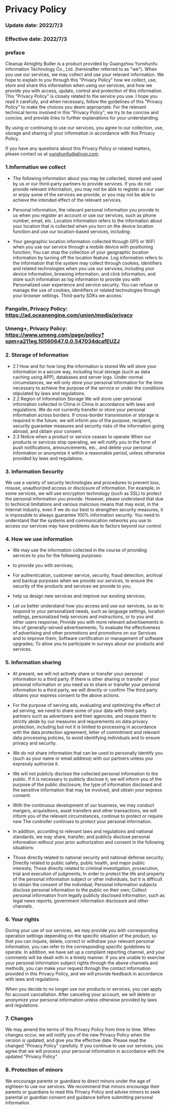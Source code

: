 # Privacy Policy
### Update date: 2022/7/3
### Effective date: 2022/7/3
### preface
  Cleanup Almighty Butler is a product provided by Guangzhou Yunshunfu Information Technology Co., Ltd. (hereinafter referred to as "we"). When you use our services, we may collect and use your relevant information. We hope to explain to you through this "Privacy Policy" how we collect, use, store and share this information when using our services, and how we provide you with access, update, control and protection of this information. This "Privacy Policy" is closely related to the service you use. I hope you read it carefully, and when necessary, follow the guidelines of this "Privacy Policy" to make the choices you deem appropriate. For the relevant technical terms involved in this "Privacy Policy", we try to be concise and concise, and provide links to further explanations for your understanding.

  By using or continuing to use our services, you agree to our collection, use, storage and sharing of your information in accordance with this Privacy Policy.

  If you have any questions about this Privacy Policy or related matters, please contact us at yunshunfu@aliyun.com.

### 1.Information we collect
- The following information about you may be collected, stored and used by us or our third-party partners to provide services. If you do not provide relevant information, you may not be able to register as our user or enjoy some of the services we provide, or you may not be able to achieve the intended effect of the relevant services.

- Personal information, the relevant personal information you provide to us when you register an account or use our services, such as phone number, email, etc.
Location information refers to the information about your location that is collected when you turn on the device location function and use our location-based services, including:
- Your geographic location information collected through GPS or WiFi when you use our service through a mobile device with positioning function;
You can stop the collection of your geographic location information by turning off the location feature.
Log information refers to the information that the system may collect through cookies, identifiers and related technologies when you use our services, including your device information, browsing information, and click information, and store such information as log information to provide you with Personalized user experience and service security. You can refuse or manage the use of cookies, identifiers or related technologies through your browser settings.
Third-party SDKs we access:

### Pangolin, Privacy Policy: https://ad.oceanengine.com/union/media/privacy
### Umeng+, Privacy Policy: https://www.umeng.com/page/policy?spm=a211eg.10560647.0.0.547034dcafEUZJ
### 2. Storage of Information
- 2.1 How and for how long the information is stored
We will store your information in a secure way, including local storage (such as data caching using APP), databases and server logs.
Under normal circumstances, we will only store your personal information for the time necessary to achieve the purpose of the service or under the conditions stipulated by laws and regulations.
- 2.2 Region of Information Storage
We will store user personal information collected in China in China in accordance with laws and regulations.
We do not currently transfer or store your personal information across borders. If cross-border transmission or storage is required in the future, we will inform you of the purpose, recipient, security guarantee measures and security risks of the information going abroad, and obtain your consent.
- 2.3 Notice when a product or service ceases to operate
When our products or services stop operating, we will notify you in the form of push notifications, announcements, etc., and delete your personal information or anonymize it within a reasonable period, unless otherwise provided by laws and regulations.
### 3. Information Security
We use a variety of security technologies and procedures to prevent loss, misuse, unauthorized access or disclosure of information. For example, in some services, we will use encryption technology (such as SSL) to protect the personal information you provide. However, please understand that due to technical limitations and various malicious means that may exist, in the Internet industry, even if we do our best to strengthen security measures, it is impossible to always guarantee 100% information security. You need to understand that the systems and communication networks you use to access our services may have problems due to factors beyond our control.

### 4. How we use information
- We may use the information collected in the course of providing services to you for the following purposes:

- to provide you with services;
- For authentication, customer service, security, fraud detection, archival and backup purposes when we provide our services, to ensure the security of the products and services we provide to you;
- help us design new services and improve our existing services;
- Let us better understand how you access and use our services, so as to respond to your personalized needs, such as language settings, location settings, personalized help services and instructions, or to you and other users response;
Provide you with more relevant advertisements in lieu of generally-served advertisements;
To evaluate the effectiveness of advertising and other promotions and promotions on our Services and to improve them;
Software certification or management of software upgrades;
To allow you to participate in surveys about our products and services.
### 5. Information sharing
- At present, we will not actively share or transfer your personal information to a third party. If there is other sharing or transfer of your personal information or you need us to share or transfer your personal information to a third party, we will directly or confirm The third party obtains your express consent to the above actions.

- For the purpose of serving ads, evaluating and optimizing the effect of ad serving, we need to share some of your data with third-party partners such as advertisers and their agencies, and require them to strictly abide by our measures and requirements on data privacy protection, including but not It is limited to processing in accordance with the data protection agreement, letter of commitment and relevant data processing policies, to avoid identifying individuals and to ensure privacy and security.

- We do not share information that can be used to personally identify you (such as your name or email address) with our partners unless you expressly authorize it.

- We will not publicly disclose the collected personal information to the public. If it is necessary to publicly disclose it, we will inform you of the purpose of the public disclosure, the type of information disclosed and the sensitive information that may be involved, and obtain your express consent.

- With the continuous development of our business, we may conduct mergers, acquisitions, asset transfers and other transactions, we will inform you of the relevant circumstances, continue to protect or require new The controller continues to protect your personal information.

- In addition, according to relevant laws and regulations and national standards, we may share, transfer, and publicly disclose personal information without your prior authorization and consent in the following situations:

- Those directly related to national security and national defense security;
Directly related to public safety, public health, and major public interests;
Those directly related to criminal investigation, prosecution, trial and execution of judgments;
In order to protect the life and property of the personal information subject or other individuals, but it is difficult to obtain the consent of the individual;
Personal information subjects disclose personal information to the public on their own;
Collect personal information from legally publicly disclosed information, such as legal news reports, government information disclosure and other channels.
### 6. Your rights
During your use of our services, we may provide you with corresponding operation settings depending on the specific situation of the product, so that you can inquire, delete, correct or withdraw your relevant personal information, you can refer to the corresponding specific guidelines to operate. In addition, we have set up a complaint reporting channel, and your comments will be dealt with in a timely manner. If you are unable to exercise your personal information subject rights through the above channels and methods, you can make your request through the contact information provided in this Privacy Policy, and we will provide feedback in accordance with laws and regulations.

When you decide to no longer use our products or services, you can apply for account cancellation. After canceling your account, we will delete or anonymize your personal information unless otherwise provided by laws and regulations.

### 7. Changes
We may amend the terms of this Privacy Policy from time to time. When changes occur, we will notify you of the new Privacy Policy when the version is updated, and give you the effective date. Please read the changed "Privacy Policy" carefully. If you continue to use our services, you agree that we will process your personal information in accordance with the updated "Privacy Policy".

### 8. Protection of minors
We encourage parents or guardians to direct minors under the age of eighteen to use our services. We recommend that minors encourage their parents or guardians to read this Privacy Policy and advise minors to seek parental or guardian consent and guidance before submitting personal information.
